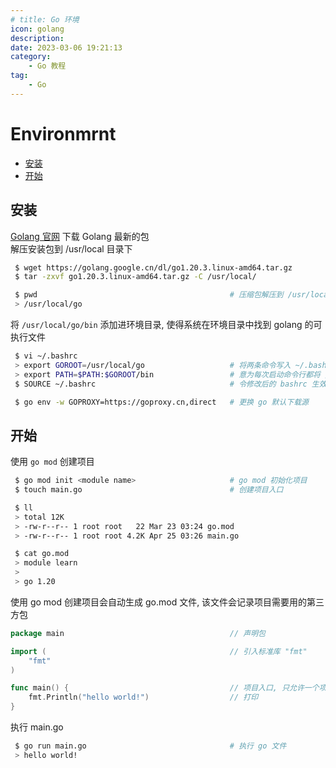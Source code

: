 ```yaml
---
# title: Go 环境
icon: golang
description: 
date: 2023-03-06 19:21:13
category:
    - Go 教程
tag:
    - Go
---
```


# Environmrnt  

- [安装](#安装)
- [开始](#开始)

## 安装

[Golang 官网](https://go.dev/) 下载 Golang 最新的包  
解压安装包到 /usr/local 目录下

```bash
 $ wget https://golang.google.cn/dl/go1.20.3.linux-amd64.tar.gz
 $ tar -zxvf go1.20.3.linux-amd64.tar.gz -C /usr/local/

 $ pwd                                           # 压缩包解压到 /usr/local/go 下
 > /usr/local/go
```

将 `/usr/local/go/bin` 添加进环境目录, 使得系统在环境目录中找到 golang 的可执行文件  

```bash
 $ vi ~/.bashrc
 > export GOROOT=/usr/local/go                   # 将两条命令写入 ~/.bashrc
 > export PATH=$PATH:$GOROOT/bin                 # 意为每次启动命令行都将 /usr/local/go/bin 加入环境目录
 $ SOURCE ~/.bashrc                              # 令修改后的 bashrc 生效

 $ go env -w GOPROXY=https://goproxy.cn,direct   # 更换 go 默认下载源
```

## 开始

使用 `go mod` 创建项目

```bash
 $ go mod init <module name>                     # go mod 初始化项目
 $ touch main.go                                 # 创建项目入口

 $ ll
 > total 12K
 > -rw-r--r-- 1 root root   22 Mar 23 03:24 go.mod
 > -rw-r--r-- 1 root root 4.2K Apr 25 03:26 main.go

 $ cat go.mod
 > module learn
 >
 > go 1.20
```

使用 go mod 创建项目会自动生成 go.mod 文件, 该文件会记录项目需要用的第三方包  

```go
package main                                     // 声明包

import (                                         // 引入标准库 "fmt"
    "fmt"
)

func main() {                                    // 项目入口, 只允许一个项目入口
    fmt.Println("hello world!")                  // 打印
}
```

执行 main.go

```bash
 $ go run main.go                                # 执行 go 文件
 > hello world!
```
